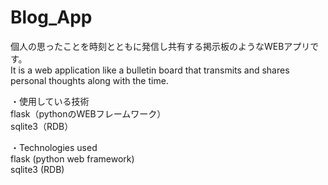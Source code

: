 # Blog_App

個人の思ったことを時刻とともに発信し共有する掲示板のようなWEBアプリです。  
It is a web application like a bulletin board that transmits and shares personal thoughts along with the time.

・使用している技術  
flask（pythonのWEBフレームワーク）  
sqlite3（RDB）  

・Technologies used  
flask (python web framework)  
sqlite3 (RDB)  
